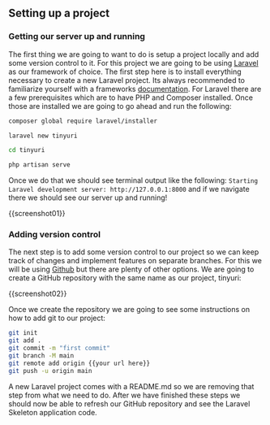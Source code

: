 ## Setting up a project
### Getting our server up and running

The first thing we are going to want to do is setup a project locally and add some version control to it. For this project we are going to be using [Laravel](laravel.com) as our framework of choice. The first step here is to install everything necessary to create a new Laravel project. Its always recommended to familiarize yourself with a frameworks [documentation](laravel.com/docs/8.x).  For Laravel there are a few prerequisites which are to have PHP and Composer installed. Once those are installed we are going to go ahead and run the following: 
```sh
composer global require laravel/installer

laravel new tinyuri

cd tinyuri

php artisan serve
```

Once we do that we should see terminal output like the following:
`Starting Laravel development server: http://127.0.0.1:8000` and if we navigate there we should see our server up and running!

{{screenshot01}}

### Adding version control

The next step is to add some version control to our project so we can keep track of changes and implement features on separate branches. For this we will be using [Github](github.com) but there are plenty of other options. We are going to create a GitHub repository with the same name as our project, tinyuri:

{{screenshot02}}

Once we create the repository we are going to see some instructions on how to add git to our project:

```sh
git init
git add .
git commit -m "first commit"
git branch -M main
git remote add origin {{your url here}}
git push -u origin main
```

A new Laravel project comes with a README.md so we are removing that step from what we need to do.  After we have finished these steps we should now be able to refresh our GitHub repository and see the Laravel Skeleton application code.